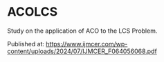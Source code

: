 # ACOLCS
Study on the application of ACO to the LCS Problem.

Published at: https://www.ijmcer.com/wp-content/uploads/2024/07/IJMCER_F064056068.pdf
